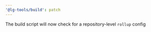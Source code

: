 ```yaml
---
'@lg-tools/build': patch
---
```


The build script will now check for a repository-level `rollup` config
